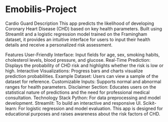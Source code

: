 # Emobilis-Project
Cardio Guard
Description
This app predicts the likelihood of developing Coronary Heart Disease (CHD) based on key health parameters. Built using Streamlit and a logistic regression model trained on the Framingham dataset, it provides an intuitive interface for users to input their health details and receive a personalized risk assessment.

Features
User-Friendly Interface: Input fields for age, sex, smoking habits, cholesterol levels, blood pressure, and glucose.
Real-Time Prediction: Displays the probability of CHD risk and highlights whether the risk is low or high.
Interactive Visualizations: Progress bars and charts visualize prediction probabilities.
Example Dataset: Users can view a sample of the dataset for reference.
Customizable Inputs: Supports normal and abnormal ranges for health parameters.
Disclaimer Section: Educates users on the statistical nature of predictions and the need for professional medical consultation.
Technology Stack
Python: For data preprocessing and model development.
Streamlit: To build an interactive and responsive UI.
Scikit-learn: For logistic regression and model evaluation.
This app is designed for educational purposes and raises awareness about the risk factors of CHD.
